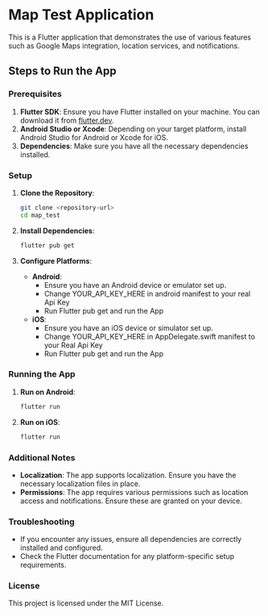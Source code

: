 # Map Test Application

This is a Flutter application that demonstrates the use of various features such as Google Maps integration, location services, and notifications.

## Steps to Run the App

### Prerequisites

1. **Flutter SDK**: Ensure you have Flutter installed on your machine. You can download it from [flutter.dev](https://flutter.dev).
2. **Android Studio or Xcode**: Depending on your target platform, install Android Studio for Android or Xcode for iOS.
3. **Dependencies**: Make sure you have all the necessary dependencies installed.

### Setup

1. **Clone the Repository**:
    ```sh
    git clone <repository-url>
    cd map_test
    ```

2. **Install Dependencies**:
    ```sh
    flutter pub get
    ```

3. **Configure Platforms**:
    - **Android**:
      - Ensure you have an Android device or emulator set up.
      - Change YOUR_API_KEY_HERE in android manifest to your real Api Key
      - Run Flutter pub get and run the App
    - **iOS**:
      - Ensure you have an iOS device or simulator set up.
      - Change YOUR_API_KEY_HERE in AppDelegate.swift manifest to your Real Api Key
      - Run Flutter pub get and run the App

### Running the App

1. **Run on Android**:
    ```sh
    flutter run
    ```

2. **Run on iOS**:
    ```sh
    flutter run
    ```

### Additional Notes

- **Localization**: The app supports localization. Ensure you have the necessary localization files in place.
- **Permissions**: The app requires various permissions such as location access and notifications. Ensure these are granted on your device.

### Troubleshooting

- If you encounter any issues, ensure all dependencies are correctly installed and configured.
- Check the Flutter documentation for any platform-specific setup requirements.

### License

This project is licensed under the MIT License.



